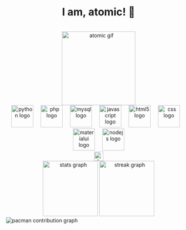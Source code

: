 <h1 align="center">I am, atomic! 🚀</h1>

<br clear="both">

<div align="center">
  <img height="200" src="https://i.imgur.com/6zMPh.gif" alt="atomic gif" />
</div>

<div align="center">
  <img src="https://skillicons.dev/icons?i=py" height="60" alt="python logo" />
  <img width="12" />
  <img src="https://cdn.jsdelivr.net/gh/devicons/devicon/icons/php/php-original.svg" height="60" alt="php logo" />
  <img width="12" />
  <img src="https://cdn.jsdelivr.net/gh/devicons/devicon/icons/mysql/mysql-original.svg" height="60" alt="mysql logo" />
  <img width="12" />
  <img src="https://cdn.jsdelivr.net/gh/devicons/devicon/icons/javascript/javascript-original.svg" height="60" alt="javascript logo" />
  <img width="12" />
  <img src="https://cdn.jsdelivr.net/gh/devicons/devicon/icons/html5/html5-original.svg" height="60" alt="html5 logo" />
  <img width="12" />
  <img src="https://cdn.jsdelivr.net/gh/devicons/devicon/icons/css3/css3-original.svg" height="60" alt="css logo" />
  <img width="12" />
  <img src="https://cdn.jsdelivr.net/gh/devicons/devicon/icons/materialui/materialui-original.svg" height="60" alt="materialui logo" />
  <img width="12" />
  <img src="https://cdn.jsdelivr.net/gh/devicons/devicon/icons/nodejs/nodejs-original.svg" height="60" alt="nodejs logo" />
</div>

<div align="center">
  <a href="https://webwarden.vercel.app/" target="_blank">
    <img src="https://img.shields.io/static/v1?message=dev.to&logo=dev.to&label=&color=0A0A0A&logoColor=white&labelColor=&style=for-the-badge" height="25" alt="devto logo" />
  </a>
</div>

<div align="center">
  <img src="https://github-readme-stats.vercel.app/api?username=webwardenn&hide_title=false&hide_rank=false&show_icons=true&include_all_commits=true&count_private=true&disable_animations=false&theme=dark&locale=en&hide_border=false&order=1" height="150" alt="stats graph" />
  <img src="https://streak-stats.demolab.com?user=webwardenn&locale=en&mode=daily&theme=dark&hide_border=false&border_radius=5&order=3" height="150" alt="streak graph" />
</div>

<picture>
  <source media="(prefers-color-scheme: dark)" srcset="https://raw.githubusercontent.com/webwardenn/webwardenn/output/pacman-contribution-graph-dark.svg">
  <source media="(prefers-color-scheme: light)" srcset="https://raw.githubusercontent.com/webwardenn/webwardenn/output/pacman-contribution-graph.svg">
  <img alt="pacman contribution graph" src="https://raw.githubusercontent.com/webwardenn/webwardenn/output/pacman-contribution-graph.svg">
</picture>
